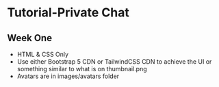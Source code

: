# Tutorial-Private Chat
## Week One
- HTML & CSS Only
- Use either Bootstrap 5 CDN or TailwindCSS CDN to achieve the UI or something similar to what is on thumbnail.png
- Avatars are in images/avatars folder
 
